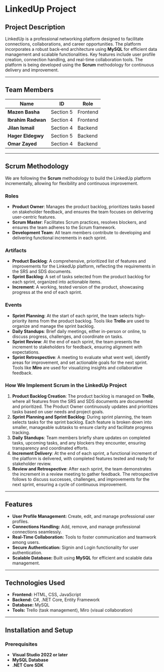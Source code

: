 # LinkedUp Project

## Project Description
LinkedUp is a professional networking platform designed to facilitate connections, collaborations, and career opportunities. The platform incorporates a robust back-end architecture using **MySQL** for efficient data management and scalable functionalities. Key features include user profile creation, connection handling, and real-time collaboration tools. The platform is being developed using the **Scrum** methodology for continuous delivery and improvement.

---

## Team Members

| Name             | ID        | Role       |
|------------------|-----------|------------|
| **Mazen Basha**  | Section 5 | Frontend   |
| **Ibrahim Radwan** | Section 4 | Frontend   |
| **Jilan Ismail** | Section 4 | Backend    |
| **Hager Eldegwy** | Section 5 | Backend    |
| **Omar Zayed**   | Section 4 | Backend    |

---

## Scrum Methodology

We are following the **Scrum** methodology to build the LinkedUp platform incrementally, allowing for flexibility and continuous improvement.

### **Roles**
- **Product Owner**: Manages the product backlog, prioritizes tasks based on stakeholder feedback, and ensures the team focuses on delivering user-centric features.
- **Scrum Master**: Facilitates Scrum practices, resolves blockers, and ensures the team adheres to the Scrum framework.
- **Development Team**: All team members contribute to developing and delivering functional increments in each sprint.

### **Artifacts**
- **Product Backlog**: A comprehensive, prioritized list of features and improvements for the LinkedUp platform, reflecting the requirements in the SRS and SDS documents.
- **Sprint Backlog**: A set of tasks selected from the product backlog for each sprint, organized into actionable items.
- **Increment**: A working, tested version of the product, showcasing progress at the end of each sprint.

### **Events**
- **Sprint Planning**: At the start of each sprint, the team selects high-priority items from the product backlog. Tools like **Trello** are used to organize and manage the sprint backlog.
- **Daily Standups**: Brief daily meetings, either in-person or online, to discuss progress, challenges, and coordinate on tasks.
- **Sprint Review**: At the end of each sprint, the team presents the increment to stakeholders for feedback, ensuring alignment with expectations.
- **Sprint Retrospective**: A meeting to evaluate what went well, identify areas for improvement, and set actionable goals for the next sprint. Tools like **Miro** are used for visualizing insights and collaborative feedback.

### **How We Implement Scrum in the LinkedUp Project**
1. **Product Backlog Creation**: The product backlog is managed on **Trello**, where all features from the SRS and SDS documents are documented and prioritized. The Product Owner continuously updates and prioritizes tasks based on user needs and project goals.
2. **Sprint Planning and Sprint Backlog**: During sprint planning, the team selects tasks for the sprint backlog. Each feature is broken down into smaller, manageable subtasks to ensure clarity and facilitate progress tracking.
3. **Daily Standups**: Team members briefly share updates on completed tasks, upcoming tasks, and any blockers they encounter, ensuring transparency and coordinated efforts.
4. **Increment Delivery**: At the end of each sprint, a functional increment of the platform is delivered, with completed features tested and ready for stakeholder review.
5. **Review and Retrospective**: After each sprint, the team demonstrates the increment in a review meeting to gather feedback. The retrospective follows to discuss successes, challenges, and improvements for the next sprint, ensuring a cycle of continuous improvement.

---

## Features
- **User Profile Management:** Create, edit, and manage professional user profiles.
- **Connections Handling:** Add, remove, and manage professional connections seamlessly.
- **Real-Time Collaboration:** Tools to foster communication and teamwork among users.
- **Secure Authentication:** Signin and Login functionality for user authentication.
- **Scalable Database:** Built using **MySQL** for efficient and scalable data management.

---

## Technologies Used
- **Frontend:** HTML, CSS, JavaScript
- **Backend:** C#, .NET Core, Entity Framework
- **Database:** MySQL
- **Tools:** Trello (task management), Miro (visual collaboration)

---

## Installation and Setup

### Prerequisites
- **Visual Studio 2022 or later**
- **MySQL Database**
- **.NET Core SDK**
